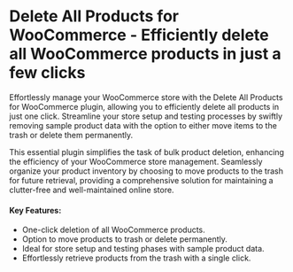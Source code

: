 # Delete All Products for WooCommerce - Efficiently delete all WooCommerce products in just a few clicks

Effortlessly manage your WooCommerce store with the Delete All Products for WooCommerce plugin, allowing you to efficiently delete all products in just one click. Streamline your store setup and testing processes by swiftly removing sample product data with the option to either move items to the trash or delete them permanently.

This essential plugin simplifies the task of bulk product deletion, enhancing the efficiency of your WooCommerce store management. Seamlessly organize your product inventory by choosing to move products to the trash for future retrieval, providing a comprehensive solution for maintaining a clutter-free and well-maintained online store.

#### Key Features:

* One-click deletion of all WooCommerce products.
* Option to move products to trash or delete permanently.
* Ideal for store setup and testing phases with sample product data.
* Effortlessly retrieve products from the trash with a single click.